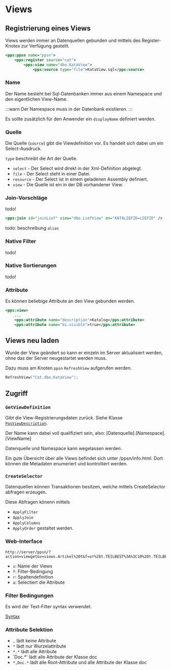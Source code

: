 ﻿# Views 

## Registrierung eines Views

Views werden immer an Datenquellen gebunden und mittels des Register-Knotes
zur Verfügung gestellt.

```Xml
<pps:ppsn name="ppsn">
	<pps:register source="cat">
		<pps:view name="dbo.KataView">
			<pps:source type="file">KataView.sql</pps:source>
```

### Name

Der Name besteht bei Sql-Datenbanken immer aus einem Namespace und den 
eigentlichen View-Name.

:::warn
Der Namespace muss in der Datenbank existieren.
:::

Es sollte zusätzlich für den Anwender ein `displayName` definiert werden.

### Quelle

Die Quelle (`source`) gibt die Viewdefinition vor. Es handelt sich dabei um ein
Select-Ausdruck.

`type` beschreibt die Art der Quelle.
- `select` - Der Select wird direkt in der Xml-Definition abgelegt.
- `file` - Der Select steht in einer Datei.
- `resource` - Der Select ist in einem geladenen Assembly definiert.
- `view` - Die Quelle ist ein in der DB vorhandener View.

### Join-Vorschläge

todo!

```Xml
<pps:join id="joinLief" view="dbo.LiefView" on="KATALIEFID=LIEFID" />
```

todo: beschreibung `alias`

### Native Filter

todo!

### Native Sortierungen

todo!

### Attribute

Es können beliebige Attribute an den View gebunden werden.

```Xml
<pps:view>
	...
	<pps:attribute name="description">Katalog</pps:attribute>
	<pps:attribute name="bi.visible">true</pps:attribute>
```

## Views neu laden

Wurde der View geändert so kann er einzeln im Server aktualisiert werden, ohne
das der Server neugestartet werden muss.

Dazu muss am Knoten `ppsn` `RefreshView` aufgerufen werden.

```Lua
RefreshView("Cat.dbo.KataView");
```

## Zugriff

### `GetViewDefinition`

Gibt die View-Registrierungsdaten zurück. Siehe Klasse [`PpsViewDescription`](@type:TecWare.PPSn.Server.PpsViewDescription).

Der Name kann dabei voll qualifiziert sein, also: [Datenquelle].[Namespace].[ViewName]

Datenquelle und Namespace kann wegelassen werden.

Ein gute Übersicht über alle Views befindet sich unter /ppsn/info.html. Dort können die Metadaten enumeriert und kontrolliert werden.

### `CreateSelector`

Datenquellen können Transaktionen besitzen, welche mittels CreateSelector abfragen erzeugen.

Diese Abfragen könenn mittels
- `ApplyFilter`
- `ApplyJoin`
- `ApplyColumns`
- `ApplyOrder`
gestaltet werden.

### Web-Interface

```
http://server/ppsn/?action=viewget&v=views.Artikel%20t&f=or%28t.TEILBEST%3A%3C10%20t.TEILBEST%3A%3E100%29&r=t.TEILTNR:Artikel_Nr,t.TEILNAME1:Artikelbezeichnung,t.TEILBEST:Bestand&o=%2Bt.TEILTNR
```

- `v`: Name der Views
- `f`: Filter-Bedingung
- `r`: Spaltendefinition
- `a`: Selectiert die Attribute

### Filter Bedingungen

Es wird der Text-Filter syntax verwendet.

[Syntax](View.Filter.de.md)

### Attribute Selektion

- `,` lädt keine Attribute
- `*` lädt nur Wurzelattribute
- `*.*` lädt alle Attribute
- `Doc.*' lädt alle Attribute der Klasse doc
- `*,Doc.*` lädt alle Root-Attribute und alle Attribute der Klasse doc